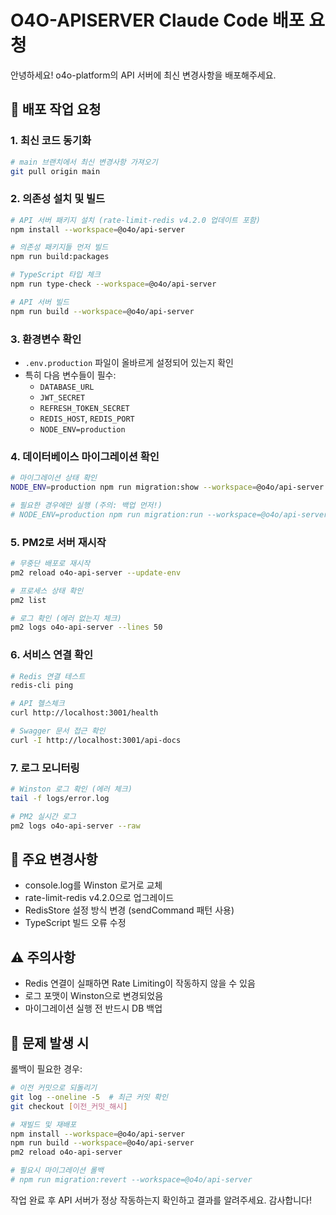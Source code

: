 # O4O-APISERVER Claude Code 배포 요청

안녕하세요! o4o-platform의 API 서버에 최신 변경사항을 배포해주세요.

## 📌 배포 작업 요청

### 1. 최신 코드 동기화
```bash
# main 브랜치에서 최신 변경사항 가져오기
git pull origin main
```

### 2. 의존성 설치 및 빌드
```bash
# API 서버 패키지 설치 (rate-limit-redis v4.2.0 업데이트 포함)
npm install --workspace=@o4o/api-server

# 의존성 패키지들 먼저 빌드
npm run build:packages

# TypeScript 타입 체크
npm run type-check --workspace=@o4o/api-server

# API 서버 빌드
npm run build --workspace=@o4o/api-server
```

### 3. 환경변수 확인
- `.env.production` 파일이 올바르게 설정되어 있는지 확인
- 특히 다음 변수들이 필수:
  - `DATABASE_URL`
  - `JWT_SECRET` 
  - `REFRESH_TOKEN_SECRET`
  - `REDIS_HOST`, `REDIS_PORT`
  - `NODE_ENV=production`

### 4. 데이터베이스 마이그레이션 확인
```bash
# 마이그레이션 상태 확인
NODE_ENV=production npm run migration:show --workspace=@o4o/api-server

# 필요한 경우에만 실행 (주의: 백업 먼저!)
# NODE_ENV=production npm run migration:run --workspace=@o4o/api-server
```

### 5. PM2로 서버 재시작
```bash
# 무중단 배포로 재시작
pm2 reload o4o-api-server --update-env

# 프로세스 상태 확인
pm2 list

# 로그 확인 (에러 없는지 체크)
pm2 logs o4o-api-server --lines 50
```

### 6. 서비스 연결 확인
```bash
# Redis 연결 테스트
redis-cli ping

# API 헬스체크
curl http://localhost:3001/health

# Swagger 문서 접근 확인
curl -I http://localhost:3001/api-docs
```

### 7. 로그 모니터링
```bash
# Winston 로그 확인 (에러 체크)
tail -f logs/error.log

# PM2 실시간 로그
pm2 logs o4o-api-server --raw
```

## 🔧 주요 변경사항
- console.log를 Winston 로거로 교체
- rate-limit-redis v4.2.0으로 업그레이드
- RedisStore 설정 방식 변경 (sendCommand 패턴 사용)
- TypeScript 빌드 오류 수정

## ⚠️ 주의사항
- Redis 연결이 실패하면 Rate Limiting이 작동하지 않을 수 있음
- 로그 포맷이 Winston으로 변경되었음
- 마이그레이션 실행 전 반드시 DB 백업

## 🔄 문제 발생 시
롤백이 필요한 경우:
```bash
# 이전 커밋으로 되돌리기
git log --oneline -5  # 최근 커밋 확인
git checkout [이전_커밋_해시]

# 재빌드 및 재배포
npm install --workspace=@o4o/api-server
npm run build --workspace=@o4o/api-server
pm2 reload o4o-api-server

# 필요시 마이그레이션 롤백
# npm run migration:revert --workspace=@o4o/api-server
```

작업 완료 후 API 서버가 정상 작동하는지 확인하고 결과를 알려주세요. 감사합니다!